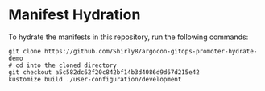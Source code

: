 # Manifest Hydration

To hydrate the manifests in this repository, run the following commands:

```shell
git clone https://github.com/Shirly8/argocon-gitops-promoter-hydrate-demo
# cd into the cloned directory
git checkout a5c582dc62f20c842bf14b3d4086d9d67d215e42
kustomize build ./user-configuration/development
```
